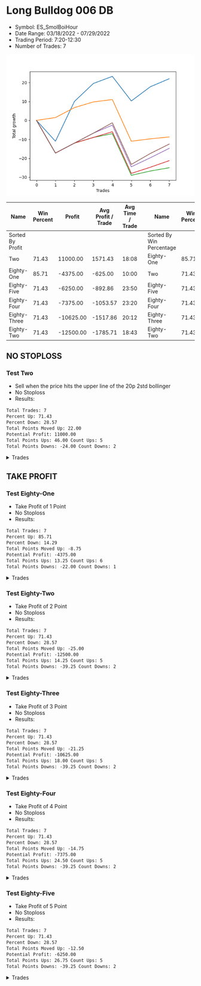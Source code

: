 # Long Bulldog 006 DB 
- Symbol: ES_SmolBoiHour
- Date Range: 03/18/2022 - 07/29/2022
- Trading Period: 7:20-12:30
- Number of Trades: 7

![Plot](LongBulldog006DBES_SmolBoiHour.png)

| Name | Win Percent | Profit | Avg Profit / Trade | Avg Time / Trade |      | Name | Win Percent | Profit | Avg Profit / Trade | Avg Time / Trade |
| ---- | ----------- | ------ | ------------------ | ---------------- | ---- | ---- | ----------- | ------ | ------------------ | ---------------- |
| Sorted By <br> Profit | | | | | | Sorted By <br> Win Percentage ||||
| Two | 71.43 | 11000.00 | 1571.43 | 18:08 |     | Eighty-One | 85.71 | -4375.00 | -625.00 | 10:00 |
| Eighty-One | 85.71 | -4375.00 | -625.00 | 10:00 |     | Two | 71.43 | 11000.00 | 1571.43 | 18:08 |
| Eighty-Five | 71.43 | -6250.00 | -892.86 | 23:50 |     | Eighty-Five | 71.43 | -6250.00 | -892.86 | 23:50 |
| Eighty-Four | 71.43 | -7375.00 | -1053.57 | 23:20 |     | Eighty-Four | 71.43 | -7375.00 | -1053.57 | 23:20 |
| Eighty-Three | 71.43 | -10625.00 | -1517.86 | 20:12 |     | Eighty-Three | 71.43 | -10625.00 | -1517.86 | 20:12 |
| Eighty-Two | 71.43 | -12500.00 | -1785.71 | 18:43 |     | Eighty-Two | 71.43 | -12500.00 | -1785.71 | 18:43 |

## NO STOPLOSS

### Test Two
* Sell when the price hits the upper line of the 20p 2std bollinger
* No Stoploss
* Results:
```
Total Trades: 7
Percent Up: 71.43
Percent Down: 28.57
Total Points Moved Up: 22.00
Potential Profit: 11000.00
Total Points Ups: 46.00 Count Ups: 5
Total Points Downs: -24.00 Count Downs: 2
```

<details><summary>Trades</summary>

<code>In: 2022-03-28 08:28:00		Out: 2022-03-28 09:07:10		Total Position Time: 39:10		Total Move Up: -11.00		Total to Date: -11.00</code> <br />
<code>In: 2022-05-04 11:37:00		Out: 2022-05-04 11:43:45		Total Position Time: 06:45		Total Move Up: 21.00		Total to Date: 10.00</code> <br />
<code>In: 2022-05-17 11:25:00		Out: 2022-05-17 11:40:00		Total Position Time: 15:00		Total Move Up: 9.50		Total to Date: 19.50</code> <br />
<code>In: 2022-05-25 09:30:00		Out: 2022-05-25 09:45:20		Total Position Time: 15:20		Total Move Up: 3.75		Total to Date: 23.25</code> <br />
<code>In: 2022-06-08 09:30:00		Out: 2022-06-08 09:59:10		Total Position Time: 29:10		Total Move Up: -13.00		Total to Date: 10.25</code> <br />
<code>In: 2022-06-29 08:26:00		Out: 2022-06-29 08:34:40		Total Position Time: 08:40		Total Move Up: 7.50		Total to Date: 17.75</code> <br />
<code>In: 2022-07-05 08:05:00		Out: 2022-07-05 08:17:55		Total Position Time: 12:55		Total Move Up: 4.25		Total to Date: 22.00</code> <br />


</details>

## TAKE PROFIT

### Test Eighty-One
* Take Profit of 1 Point
* No Stoploss
* Results:
```
Total Trades: 7
Percent Up: 85.71
Percent Down: 14.29
Total Points Moved Up: -8.75
Potential Profit: -4375.00
Total Points Ups: 13.25 Count Ups: 6
Total Points Downs: -22.00 Count Downs: 1
```

<details><summary>Trades</summary>

<code>In: 2022-03-28 08:28:00		Out: 2022-03-28 08:28:10		Total Position Time: 00:10		Total Move Up: 1.50		Total to Date: 1.50</code> <br />
<code>In: 2022-05-04 11:37:00		Out: 2022-05-04 11:41:15		Total Position Time: 04:15		Total Move Up: 5.25		Total to Date: 6.75</code> <br />
<code>In: 2022-05-17 11:25:00		Out: 2022-05-17 11:26:40		Total Position Time: 01:40		Total Move Up: 3.00		Total to Date: 9.75</code> <br />
<code>In: 2022-05-25 09:30:00		Out: 2022-05-25 09:30:15		Total Position Time: 00:15		Total Move Up: 1.25		Total to Date: 11.00</code> <br />
<code>In: 2022-06-08 09:30:00		Out: 2022-06-08 10:29:55		Total Position Time: 59:55		Total Move Up: -22.00		Total to Date: -11.00</code> <br />
<code>In: 2022-06-29 08:26:00		Out: 2022-06-29 08:27:15		Total Position Time: 01:15		Total Move Up: 1.25		Total to Date: -9.75</code> <br />
<code>In: 2022-07-05 08:05:00		Out: 2022-07-05 08:07:35		Total Position Time: 02:35		Total Move Up: 1.00		Total to Date: -8.75</code> <br />


</details>

### Test Eighty-Two
* Take Profit of 2 Point
* No Stoploss
* Results:
```
Total Trades: 7
Percent Up: 71.43
Percent Down: 28.57
Total Points Moved Up: -25.00
Potential Profit: -12500.00
Total Points Ups: 14.25 Count Ups: 5
Total Points Downs: -39.25 Count Downs: 2
```

<details><summary>Trades</summary>

<code>In: 2022-03-28 08:28:00		Out: 2022-03-28 09:27:55		Total Position Time: 59:55		Total Move Up: -17.25		Total to Date: -17.25</code> <br />
<code>In: 2022-05-04 11:37:00		Out: 2022-05-04 11:41:15		Total Position Time: 04:15		Total Move Up: 5.25		Total to Date: -12.00</code> <br />
<code>In: 2022-05-17 11:25:00		Out: 2022-05-17 11:26:40		Total Position Time: 01:40		Total Move Up: 3.00		Total to Date: -9.00</code> <br />
<code>In: 2022-05-25 09:30:00		Out: 2022-05-25 09:30:25		Total Position Time: 00:25		Total Move Up: 2.00		Total to Date: -7.00</code> <br />
<code>In: 2022-06-08 09:30:00		Out: 2022-06-08 10:29:55		Total Position Time: 59:55		Total Move Up: -22.00		Total to Date: -29.00</code> <br />
<code>In: 2022-06-29 08:26:00		Out: 2022-06-29 08:28:05		Total Position Time: 02:05		Total Move Up: 2.25		Total to Date: -26.75</code> <br />
<code>In: 2022-07-05 08:05:00		Out: 2022-07-05 08:07:50		Total Position Time: 02:50		Total Move Up: 1.75		Total to Date: -25.00</code> <br />


</details>

### Test Eighty-Three
* Take Profit of 3 Point
* No Stoploss
* Results:
```
Total Trades: 7
Percent Up: 71.43
Percent Down: 28.57
Total Points Moved Up: -21.25
Potential Profit: -10625.00
Total Points Ups: 18.00 Count Ups: 5
Total Points Downs: -39.25 Count Downs: 2
```

<details><summary>Trades</summary>

<code>In: 2022-03-28 08:28:00		Out: 2022-03-28 09:27:55		Total Position Time: 59:55		Total Move Up: -17.25		Total to Date: -17.25</code> <br />
<code>In: 2022-05-04 11:37:00		Out: 2022-05-04 11:41:15		Total Position Time: 04:15		Total Move Up: 5.25		Total to Date: -12.00</code> <br />
<code>In: 2022-05-17 11:25:00		Out: 2022-05-17 11:26:40		Total Position Time: 01:40		Total Move Up: 3.00		Total to Date: -9.00</code> <br />
<code>In: 2022-05-25 09:30:00		Out: 2022-05-25 09:31:45		Total Position Time: 01:45		Total Move Up: 3.00		Total to Date: -6.00</code> <br />
<code>In: 2022-06-08 09:30:00		Out: 2022-06-08 10:29:55		Total Position Time: 59:55		Total Move Up: -22.00		Total to Date: -28.00</code> <br />
<code>In: 2022-06-29 08:26:00		Out: 2022-06-29 08:28:15		Total Position Time: 02:15		Total Move Up: 3.25		Total to Date: -24.75</code> <br />
<code>In: 2022-07-05 08:05:00		Out: 2022-07-05 08:16:45		Total Position Time: 11:45		Total Move Up: 3.50		Total to Date: -21.25</code> <br />


</details>

### Test Eighty-Four
* Take Profit of 4 Point
* No Stoploss
* Results:
```
Total Trades: 7
Percent Up: 71.43
Percent Down: 28.57
Total Points Moved Up: -14.75
Potential Profit: -7375.00
Total Points Ups: 24.50 Count Ups: 5
Total Points Downs: -39.25 Count Downs: 2
```

<details><summary>Trades</summary>

<code>In: 2022-03-28 08:28:00		Out: 2022-03-28 09:27:55		Total Position Time: 59:55		Total Move Up: -17.25		Total to Date: -17.25</code> <br />
<code>In: 2022-05-04 11:37:00		Out: 2022-05-04 11:41:15		Total Position Time: 04:15		Total Move Up: 5.25		Total to Date: -12.00</code> <br />
<code>In: 2022-05-17 11:25:00		Out: 2022-05-17 11:27:05		Total Position Time: 02:05		Total Move Up: 5.25		Total to Date: -6.75</code> <br />
<code>In: 2022-05-25 09:30:00		Out: 2022-05-25 09:48:10		Total Position Time: 18:10		Total Move Up: 4.25		Total to Date: -2.50</code> <br />
<code>In: 2022-06-08 09:30:00		Out: 2022-06-08 10:29:55		Total Position Time: 59:55		Total Move Up: -22.00		Total to Date: -24.50</code> <br />
<code>In: 2022-06-29 08:26:00		Out: 2022-06-29 08:32:15		Total Position Time: 06:15		Total Move Up: 4.75		Total to Date: -19.75</code> <br />
<code>In: 2022-07-05 08:05:00		Out: 2022-07-05 08:17:50		Total Position Time: 12:50		Total Move Up: 5.00		Total to Date: -14.75</code> <br />


</details>

### Test Eighty-Five
* Take Profit of 5 Point
* No Stoploss
* Results:
```
Total Trades: 7
Percent Up: 71.43
Percent Down: 28.57
Total Points Moved Up: -12.50
Potential Profit: -6250.00
Total Points Ups: 26.75 Count Ups: 5
Total Points Downs: -39.25 Count Downs: 2
```

<details><summary>Trades</summary>

<code>In: 2022-03-28 08:28:00		Out: 2022-03-28 09:27:55		Total Position Time: 59:55		Total Move Up: -17.25		Total to Date: -17.25</code> <br />
<code>In: 2022-05-04 11:37:00		Out: 2022-05-04 11:41:15		Total Position Time: 04:15		Total Move Up: 5.25		Total to Date: -12.00</code> <br />
<code>In: 2022-05-17 11:25:00		Out: 2022-05-17 11:27:05		Total Position Time: 02:05		Total Move Up: 5.25		Total to Date: -6.75</code> <br />
<code>In: 2022-05-25 09:30:00		Out: 2022-05-25 09:48:50		Total Position Time: 18:50		Total Move Up: 5.50		Total to Date: -1.25</code> <br />
<code>In: 2022-06-08 09:30:00		Out: 2022-06-08 10:29:55		Total Position Time: 59:55		Total Move Up: -22.00		Total to Date: -23.25</code> <br />
<code>In: 2022-06-29 08:26:00		Out: 2022-06-29 08:32:20		Total Position Time: 06:20		Total Move Up: 5.75		Total to Date: -17.50</code> <br />
<code>In: 2022-07-05 08:05:00		Out: 2022-07-05 08:20:35		Total Position Time: 15:35		Total Move Up: 5.00		Total to Date: -12.50</code> <br />


</details>